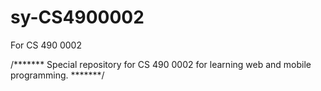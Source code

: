 # sy-CS4900002
For CS 490 0002

/*******
Special repository for CS 490 0002 for learning web and mobile programming.
*******/

